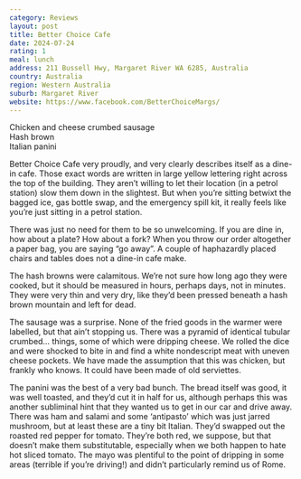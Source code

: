 ```yaml
---
category: Reviews
layout: post
title: Better Choice Cafe
date: 2024-07-24
rating: 1
meal: lunch
address: 211 Bussell Hwy, Margaret River WA 6285, Australia
country: Australia
region: Western Australia
suburb: Margaret River
website: https://www.facebook.com/BetterChoiceMargs/
---
```

Chicken and cheese crumbed sausage  
Hash brown  
Italian panini  

Better Choice Cafe very proudly, and very clearly describes itself as a dine-in cafe. Those exact words are written in large yellow lettering right across the top of the building. They aren’t willing to let their location (in a petrol station) slow them down in the slightest. But when you’re sitting betwixt the bagged ice, gas bottle swap, and the emergency spill kit, it really feels like you’re just sitting in a petrol station. 

There was just no need for them to be so unwelcoming. If you are dine in, how about a plate? How about a fork? When you throw our order altogether a paper bag, you are saying “go away”. A couple of haphazardly placed chairs and tables does not a dine-in cafe make. 

The hash browns were calamitous. We’re not sure how long ago they were cooked, but it should be measured in hours, perhaps days, not in minutes. They were very thin and very dry, like they’d been pressed beneath a hash brown mountain and left for dead. 

The sausage was a surprise. None of the fried goods in the warmer were labelled, but that ain’t stopping us. There was a pyramid of identical tubular crumbed… things, some of which were dripping cheese. We rolled the dice and were shocked to bite in and find a white nondescript meat with uneven cheese pockets. We have made the assumption that this was chicken, but frankly who knows. It could have been made of old serviettes. 

The panini was the best of a very bad bunch. The bread itself was good, it was well toasted, and they’d cut it in half for us, although perhaps this was another subliminal hint that they wanted us to get in our car and drive away. There was ham and salami and some ‘antipasto’ which was just jarred mushroom, but at least these are a tiny bit Italian. They’d swapped out the roasted red pepper for tomato. They’re both red, we suppose, but that doesn’t make them substitutable, especially when we both happen to hate hot sliced tomato. The mayo was plentiful to the point of dripping in some areas (terrible if you’re driving!) and didn’t particularly remind us of Rome. 
